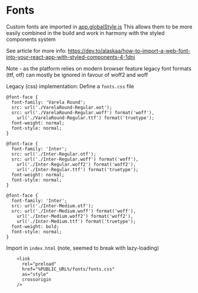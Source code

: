# Fonts

Custom fonts are imported in [app.globalStyle.js](src\themes\app.globalStyle.js)
This allows them to be more easily combined in the build and work in harmony with the styled components system

See article for more info: https://dev.to/alaskaa/how-to-import-a-web-font-into-your-react-app-with-styled-components-4-1dni

Note - as the platform relies on modern browser feature legacy font formats (ttf, otf) can mostly be ignored in favour of woff2 and woff

Legacy (css) implementation:
Define a `fonts.css` file

```
@font-face {
  font-family: 'Varela Round';
  src: url('./VarelaRound-Regular.eot');
  src: url('./VarelaRound-Regular.woff') format('woff'),
    url('./VarelaRound-Regular.ttf') format('truetype');
  font-weight: normal;
  font-style: normal;
}

@font-face {
  font-family: 'Inter';
  src: url('./Inter-Regular.otf');
  src: url('./Inter-Regular.woff') format('woff'),
    url('./Inter-Regular.woff2') format('woff2'),
    url('./Inter-Regular.ttf') format('truetype');
  font-weight: normal;
  font-style: normal;
}

@font-face {
  font-family: 'Inter';
  src: url('./Inter-Medium.otf');
  src: url('./Inter-Medium.woff') format('woff'),
    url('./Inter-Medium.woff2') format('woff2'),
    url('./Inter-Medium.ttf') format('truetype');
  font-weight: bold;
  font-style: normal;
}

```

Import in `index.html` (note, seemed to break with lazy-loading)

```
    <link
      rel="preload"
      href="%PUBLIC_URL%/fonts/fonts.css"
      as="style"
      crossorigin
    />
```

